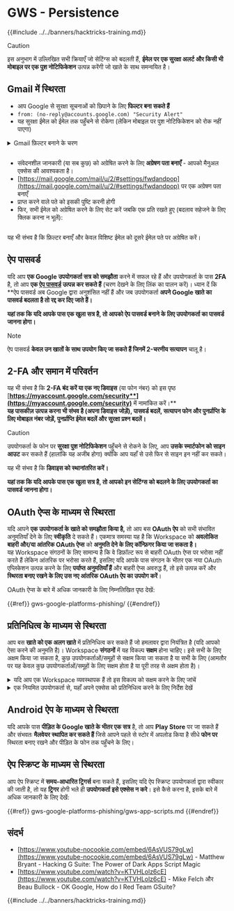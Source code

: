 # GWS - Persistence

{{#include ../../banners/hacktricks-training.md}}

> [!CAUTION]
> इस अनुभाग में उल्लिखित सभी क्रियाएँ जो सेटिंग्स को बदलती हैं, **ईमेल पर एक सुरक्षा अलर्ट और किसी भी मोबाइल पर एक पुश नोटिफिकेशन** उत्पन्न करेंगी जो खाते के साथ समन्वयित है।

## **Gmail में स्थिरता**

- आप Google से सुरक्षा सूचनाओं को छिपाने के लिए **फिल्टर बना सकते हैं**
- `from: (no-reply@accounts.google.com) "Security Alert"`
- यह सुरक्षा ईमेल को ईमेल तक पहुँचने से रोकेगा (लेकिन मोबाइल पर पुश नोटिफिकेशन को रोक नहीं पाएगा)

<details>

<summary>Gmail फ़िल्टर बनाने के चरण</summary>

(निर्देश [**यहाँ**](https://support.google.com/mail/answer/6579) से)

1. [Gmail](https://mail.google.com/) खोलें।
2. शीर्ष पर खोज बॉक्स में, खोज विकल्प दिखाने के लिए क्लिक करें ![photos tune](https://lh3.googleusercontent.com/cD6YR_YvqXqNKxrWn2NAWkV6tjJtg8vfvqijKT1_9zVCrl2sAx9jROKhLqiHo2ZDYTE=w36) .
3. अपने खोज मानदंड दर्ज करें। यदि आप यह जांचना चाहते हैं कि आपकी खोज सही ढंग से काम कर रही है, तो **खोज** पर क्लिक करके देखें कि कौन से ईमेल दिखाई देते हैं।
4. खोज विंडो के नीचे, **फिल्टर बनाएँ** पर क्लिक करें।
5. चुनें कि आप फ़िल्टर को क्या करना चाहते हैं।
6. **फिल्टर बनाएँ** पर क्लिक करें।

अपने वर्तमान फ़िल्टर की जांच करें (उन्हें हटाने के लिए) [https://mail.google.com/mail/u/0/#settings/filters](https://mail.google.com/mail/u/0/#settings/filters) पर

</details>

<figure><img src="../../images/image (331).png" alt=""><figcaption></figcaption></figure>

- संवेदनशील जानकारी (या सब कुछ) को अग्रेषित करने के लिए **अग्रेषण पता बनाएँ** - आपको मैनुअल एक्सेस की आवश्यकता है।
- [https://mail.google.com/mail/u/2/#settings/fwdandpop](https://mail.google.com/mail/u/2/#settings/fwdandpop) पर एक अग्रेषण पता बनाएँ
- प्राप्त करने वाले पते को इसकी पुष्टि करनी होगी
- फिर, सभी ईमेल को अग्रेषित करने के लिए सेट करें जबकि एक प्रति रखते हुए (बदलाव सहेजने के लिए क्लिक करना न भूलें):

<figure><img src="../../images/image (332).png" alt=""><figcaption></figcaption></figure>

यह भी संभव है कि फ़िल्टर बनाएँ और केवल विशिष्ट ईमेल को दूसरे ईमेल पते पर अग्रेषित करें।

## ऐप पासवर्ड

यदि आप **एक Google उपयोगकर्ता सत्र को समझौता** करने में सफल रहे हैं और उपयोगकर्ता के पास **2FA** है, तो आप **एक [**ऐप पासवर्ड**](https://support.google.com/accounts/answer/185833?hl=en) उत्पन्न कर सकते हैं** (चरण देखने के लिए लिंक का पालन करें)। ध्यान दें कि **ऐप पासवर्ड अब Google द्वारा अनुशंसित नहीं हैं और जब उपयोगकर्ता **अपने Google खाते का पासवर्ड बदलता है तो रद्द कर दिए जाते हैं।**

**यहां तक कि यदि आपके पास एक खुला सत्र है, तो आपको ऐप पासवर्ड बनाने के लिए उपयोगकर्ता का पासवर्ड जानना होगा।**

> [!NOTE]
> ऐप पासवर्ड **केवल उन खातों के साथ उपयोग किए जा सकते हैं जिनमें 2-चरणीय सत्यापन** चालू है।

## 2-FA और समान में परिवर्तन

यह भी संभव है कि **2-FA बंद करें या एक नए डिवाइस** (या फोन नंबर) को इस पृष्ठ [**https://myaccount.google.com/security**](https://myaccount.google.com/security)** में नामांकित करें।**\
**यह पासकीज़ उत्पन्न करना भी संभव है (अपना डिवाइस जोड़ें), पासवर्ड बदलें, सत्यापन फोन और पुनर्प्राप्ति के लिए मोबाइल नंबर जोड़ें, पुनर्प्राप्ति ईमेल बदलें और सुरक्षा प्रश्न बदलें।**

> [!CAUTION]
> उपयोगकर्ता के फोन पर **सुरक्षा पुश नोटिफिकेशन** पहुँचने से रोकने के लिए, आप **उसके स्मार्टफोन को साइन आउट** कर सकते हैं (हालांकि यह अजीब होगा) क्योंकि आप यहाँ से उसे फिर से साइन इन नहीं कर सकते।
>
> यह भी संभव है कि **डिवाइस को स्थानांतरित करें।**

**यहां तक कि यदि आपके पास एक खुला सत्र है, तो आपको इन सेटिंग्स को बदलने के लिए उपयोगकर्ता का पासवर्ड जानना होगा।**

## OAuth ऐप्स के माध्यम से स्थिरता

यदि आपने **एक उपयोगकर्ता के खाते को समझौता किया है,** तो आप बस **OAuth ऐप** को सभी संभावित अनुमतियाँ देने के लिए **स्वीकृति** दे सकते हैं। एकमात्र समस्या यह है कि Workspace को **अवलोकित बाहरी और/या आंतरिक OAuth ऐप्स** को **अनुमति देने के लिए कॉन्फ़िगर किया जा सकता है।**\
यह Workspace संगठनों के लिए सामान्य है कि वे डिफ़ॉल्ट रूप से बाहरी OAuth ऐप्स पर भरोसा नहीं करते हैं लेकिन आंतरिक पर भरोसा करते हैं, इसलिए यदि आपके पास संगठन के भीतर एक नया OAuth एप्लिकेशन उत्पन्न करने के लिए **पर्याप्त अनुमतियाँ हैं** और बाहरी ऐप्स अवरुद्ध हैं, तो इसे उत्पन्न करें और **स्थिरता बनाए रखने के लिए उस नए आंतरिक OAuth ऐप का उपयोग करें**।

OAuth ऐप्स के बारे में अधिक जानकारी के लिए निम्नलिखित पृष्ठ देखें:

{{#ref}}
gws-google-platforms-phishing/
{{#endref}}

## प्रतिनिधित्व के माध्यम से स्थिरता

आप बस **खाते को एक अलग खाते** में प्रतिनिधित्व कर सकते हैं जो हमलावर द्वारा नियंत्रित है (यदि आपको ऐसा करने की अनुमति है)। Workspace **संगठनों** में यह विकल्प **सक्षम** होना चाहिए। इसे सभी के लिए अक्षम किया जा सकता है, कुछ उपयोगकर्ताओं/समूहों से सक्षम किया जा सकता है या सभी के लिए (आमतौर पर यह केवल कुछ उपयोगकर्ताओं/समूहों के लिए सक्षम होता है या पूरी तरह से अक्षम होता है)।

<details>

<summary>यदि आप एक Workspace व्यवस्थापक हैं तो इस विकल्प को सक्षम करने के लिए जांचें</summary>

(जानकारी [दस्तावेज़ों से कॉपी की गई](https://support.google.com/a/answer/7223765))

आपके संगठन के लिए एक व्यवस्थापक के रूप में (उदाहरण के लिए, आपका कार्य या स्कूल), आप नियंत्रित करते हैं कि उपयोगकर्ता अपने Gmail खाते तक पहुँच को प्रतिनिधित्व कर सकते हैं या नहीं। आप सभी को अपने खाते को प्रतिनिधित्व करने का विकल्प दे सकते हैं। या, केवल कुछ विभागों के लोगों को प्रतिनिधित्व सेट करने की अनुमति दें। उदाहरण के लिए, आप:

- अपने Gmail खाते पर एक प्रशासनिक सहायक को प्रतिनिधि के रूप में जोड़ सकते हैं ताकि वे आपकी ओर से ईमेल पढ़ और भेज सकें।
- एक समूह, जैसे कि आपकी बिक्री विभाग, को समूहों में प्रतिनिधि के रूप में जोड़ सकते हैं ताकि सभी को एक Gmail खाते तक पहुँच मिल सके।

उपयोगकर्ता केवल उसी संगठन में दूसरे उपयोगकर्ता को प्रतिनिधित्व कर सकते हैं, चाहे उनका डोमेन या उनका संगठनात्मक इकाई कुछ भी हो।

#### प्रतिनिधित्व सीमाएँ और प्रतिबंध

- **उपयोगकर्ताओं को अपने मेलबॉक्स तक पहुँच देने के लिए एक Google समूह को अनुमति दें** विकल्प: इस विकल्प का उपयोग करने के लिए, इसे प्रतिनिधित्व किए गए खाते के OU और प्रत्येक समूह सदस्य के OU के लिए सक्षम किया जाना चाहिए। ऐसे समूह सदस्य जो बिना इस विकल्प के सक्षम OU में हैं, वे प्रतिनिधित्व किए गए खाते तक पहुँच नहीं सकते।
- सामान्य उपयोग के साथ, 40 प्रतिनिधि एक ही समय में एक Gmail खाते तक पहुँच सकते हैं। एक या अधिक प्रतिनिधियों द्वारा औसत से अधिक उपयोग इस संख्या को कम कर सकता है।
- स्वचालित प्रक्रियाएँ जो अक्सर Gmail तक पहुँचती हैं, वे भी एक ही समय में एक खाते तक पहुँचने वाले प्रतिनिधियों की संख्या को कम कर सकती हैं। इन प्रक्रियाओं में API या ब्राउज़र एक्सटेंशन शामिल हैं जो अक्सर Gmail तक पहुँचते हैं।
- एक ही Gmail खाता 1,000 अद्वितीय प्रतिनिधियों का समर्थन करता है। समूहों में एक समूह एक प्रतिनिधि के रूप में सीमा की ओर गिना जाता है।
- प्रतिनिधित्व Gmail खाते की सीमाओं को नहीं बढ़ाता है। प्रतिनिधि उपयोगकर्ताओं वाले Gmail खातों में मानक Gmail खाता सीमाएँ और नीतियाँ होती हैं। विवरण के लिए, [Gmail सीमाएँ और नीतियाँ](https://support.google.com/a/topic/28609) पर जाएँ।

#### चरण 1: अपने उपयोगकर्ताओं के लिए Gmail प्रतिनिधित्व चालू करें

**शुरू करने से पहले:** कुछ उपयोगकर्ताओं के लिए सेटिंग लागू करने के लिए, उनके खातों को एक [संगठनात्मक इकाई](https://support.google.com/a/topic/1227584) में डालें।

1.  [साइन इन](https://admin.google.com/) करें अपने [Google व्यवस्थापक कंसोल](https://support.google.com/a/answer/182076) में।

एक _व्यवस्थापक खाते_ का उपयोग करके साइन इन करें, न कि अपने वर्तमान खाते CarlosPolop@gmail.com

2.  व्यवस्थापक कंसोल में, मेनू पर जाएँ ![](https://storage.googleapis.com/support-kms-prod/JxKYG9DqcsormHflJJ8Z8bHuyVI5YheC0lAp)![और फिर](https://storage.googleapis.com/support-kms-prod/Th2Tx0uwPMOhsMPn7nRXMUo3vs6J0pto2DTn)![](https://storage.googleapis.com/support-kms-prod/ocGtUSENh4QebLpvZcmLcNRZyaTBcolMRSyl) **ऐप्स**![और फिर](https://storage.googleapis.com/support-kms-prod/Th2Tx0uwPMOhsMPn7nRXMUo3vs6J0pto2DTn)**Google Workspace**![और फिर](https://storage.googleapis.com/support-kms-prod/Th2Tx0uwPMOhsMPn7nRXMUo3vs6J0pto2DTn)**Gmail**![और फिर](https://storage.googleapis.com/support-kms-prod/Th2Tx0uwPMOhsMPn7nRXMUo3vs6J0pto2DTn)**उपयोगकर्ता सेटिंग्स**।
3.  यदि आप सेटिंग को सभी पर लागू करना चाहते हैं, तो शीर्ष संगठनात्मक इकाई को चयनित छोड़ दें। अन्यथा, एक बच्चे [संगठनात्मक इकाई](https://support.google.com/a/topic/1227584) का चयन करें।
4.  **मेल प्रतिनिधित्व** पर क्लिक करें।
5.  **उपयोगकर्ताओं को अपने मेलबॉक्स तक पहुँच देने के लिए अन्य उपयोगकर्ताओं को अनुमति दें** बॉक्स को चेक करें।
6.  (वैकल्पिक) उपयोगकर्ताओं को यह निर्दिष्ट करने की अनुमति देने के लिए कि उनके खाते से भेजे गए प्रतिनिधि संदेशों में कौन सी प्रेषक जानकारी शामिल है, **उपयोगकर्ताओं को इस सेटिंग को अनुकूलित करने की अनुमति दें** बॉक्स को चेक करें।
7.  प्रतिनिधियों द्वारा भेजे गए संदेशों में शामिल प्रेषक जानकारी के लिए एक विकल्प चुनें:
- **खाते के मालिक और प्रतिनिधि को दिखाएँ जिसने ईमेल भेजा**—संदेशों में Gmail खाते के मालिक और प्रतिनिधि के ईमेल पते शामिल होते हैं।
- **केवल खाते के मालिक को दिखाएँ**—संदेशों में केवल Gmail खाते के मालिक का ईमेल पता शामिल होता है। प्रतिनिधि का ईमेल पता शामिल नहीं होता है।
8.  (वैकल्पिक) उपयोगकर्ताओं को समूहों में एक समूह को प्रतिनिधि के रूप में जोड़ने की अनुमति देने के लिए, **उपयोगकर्ताओं को अपने मेलबॉक्स तक पहुँच देने के लिए एक Google समूह को अनुमति दें** बॉक्स को चेक करें।
9.  **सहेजें** पर क्लिक करें। यदि आपने एक बच्चे संगठनात्मक इकाई को कॉन्फ़िगर किया है, तो आप एक माता संगठनात्मक इकाई की सेटिंग्स को **विरासत में** या **ओवरराइड** कर सकते हैं।
10. (वैकल्पिक) अन्य संगठनात्मक इकाइयों के लिए Gmail प्रतिनिधित्व चालू करने के लिए, चरण 3–9 को दोहराएँ।

परिवर्तन में 24 घंटे तक का समय लग सकता है लेकिन आमतौर पर अधिक तेजी से होते हैं। [अधिक जानें](https://support.google.com/a/answer/7514107)

#### चरण 2: उपयोगकर्ताओं को अपने खातों के लिए प्रतिनिधियों को सेट करने दें

जब आप प्रतिनिधित्व चालू करते हैं, तो आपके उपयोगकर्ता अपने Gmail सेटिंग्स में जाकर प्रतिनिधियों को असाइन करते हैं। प्रतिनिधि तब उपयोगकर्ता की ओर से संदेश पढ़, भेज और प्राप्त कर सकते हैं।

विवरण के लिए, उपयोगकर्ताओं को [ईमेल पर प्रतिनिधित्व और सहयोग](https://support.google.com/a/users/answer/138350) पर निर्देशित करें।

</details>

<details>

<summary>एक नियमित उपयोगकर्ता से, यहाँ अपने एक्सेस को प्रतिनिधित्व करने के लिए निर्देश देखें</summary>

(जानकारी [**दस्तावेज़ों से कॉपी की गई**](https://support.google.com/mail/answer/138350))

आप अधिकतम 10 प्रतिनिधि जोड़ सकते हैं।

यदि आप अपने कार्य, स्कूल या अन्य संगठन के माध्यम से Gmail का उपयोग कर रहे हैं:

- आप अपने संगठन के भीतर अधिकतम 1000 प्रतिनिधि जोड़ सकते हैं।
- सामान्य उपयोग के साथ, 40 प्रतिनिधि एक ही समय में एक Gmail खाते तक पहुँच सकते हैं।
- यदि आप स्वचालित प्रक्रियाओं का उपयोग करते हैं, जैसे API या ब्राउज़र एक्सटेंशन, तो कुछ प्रतिनिधि एक ही समय में एक Gmail खाते तक पहुँच सकते हैं।

1. अपने कंप्यूटर पर, [Gmail](https://mail.google.com/) खोलें। आप Gmail ऐप से प्रतिनिधि नहीं जोड़ सकते।
2. शीर्ष दाएँ कोने में, सेटिंग्स पर क्लिक करें ![Settings](https://lh3.googleusercontent.com/p3J-ZSPOLtuBBR_ofWTFDfdgAYQgi8mR5c76ie8XQ2wjegk7-yyU5zdRVHKybQgUlQ=w36-h36) ![और फिर](https://lh3.googleusercontent.com/3_l97rr0GvhSP2XV5OoCkV2ZDTIisAOczrSdzNCBxhIKWrjXjHucxNwocghoUa39gw=w36-h36) **सभी सेटिंग्स देखें**।
3. **खाते और आयात** या **खाते** टैब पर क्लिक करें।
4. "अपने खाते तक पहुँच देने के लिए" अनुभाग में, **एक और खाता जोड़ें** पर क्लिक करें। यदि आप अपने कार्य या स्कूल के माध्यम से Gmail का उपयोग कर रहे हैं, तो आपके संगठन द्वारा ईमेल प्रतिनिधित्व को प्रतिबंधित किया जा सकता है। यदि आप इस सेटिंग को नहीं देखते हैं, तो अपने व्यवस्थापक से संपर्क करें।
- यदि आप अपने खाते तक पहुँच देने के लिए विकल्प नहीं देखते हैं, तो यह प्रतिबंधित है।
5. उस व्यक्ति का ईमेल पता दर्ज करें जिसे आप जोड़ना चाहते हैं। यदि आप अपने कार्य, स्कूल या अन्य संगठन के माध्यम से Gmail का उपयोग कर रहे हैं, और आपके व्यवस्थापक इसकी अनुमति देते हैं, तो आप एक समूह का ईमेल पता दर्ज कर सकते हैं। इस समूह का डोमेन आपके संगठन के समान होना चाहिए। समूह के बाहरी सदस्यों को प्रतिनिधित्व पहुँच से वंचित किया जाता है।\
\
**महत्वपूर्ण:** यदि आप जिस खाते को प्रतिनिधित्व कर रहे हैं वह एक नया खाता है या पासवर्ड रीसेट किया गया है, तो व्यवस्थापक को पहले साइन इन करते समय पासवर्ड बदलने की आवश्यकता को बंद करना होगा।

- [जानें कि एक व्यवस्थापक उपयोगकर्ता कैसे बना सकता है](https://support.google.com/a/answer/33310)।
- [जानें कि एक व्यवस्थापक पासवर्ड कैसे रीसेट कर सकता है](https://support.google.com/a/answer/33319)।

6. **अगला चरण** पर क्लिक करें ![और फिर](https://lh3.googleusercontent.com/QbWcYKta5vh_4-OgUeFmK-JOB0YgLLoGh69P478nE6mKdfpWQniiBabjF7FVoCVXI0g=h36) **पहुँच देने के लिए ईमेल भेजें**।

आपने जिस व्यक्ति को जोड़ा है, उसे पुष्टि करने के लिए एक ईमेल प्राप्त होगा। निमंत्रण एक सप्ताह के बाद समाप्त हो जाएगा।

यदि आपने एक समूह जोड़ा है, तो सभी समूह के सदस्य बिना पुष्टि किए प्रतिनिधि बन जाएंगे।

नोट: प्रतिनिधित्व प्रभावी होने में 24 घंटे तक का समय लग सकता है।

</details>

## Android ऐप के माध्यम से स्थिरता

यदि आपके पास **पीड़ित के Google खाते के भीतर एक सत्र** है, तो आप **Play Store** पर जा सकते हैं और संभवतः **मैलवेयर स्थापित कर सकते हैं** जिसे आपने पहले से स्टोर में अपलोड किया है सीधे **फोन पर** स्थिरता बनाए रखने और पीड़ित के फोन तक पहुँचने के लिए।

## **ऐप स्क्रिप्ट के माध्यम से स्थिरता**

आप ऐप स्क्रिप्ट में **समय-आधारित ट्रिगर्स** बना सकते हैं, इसलिए यदि ऐप स्क्रिप्ट उपयोगकर्ता द्वारा स्वीकार की जाती है, तो यह **ट्रिगर** होगी भले ही **उपयोगकर्ता इसे एक्सेस न करे**। इसे कैसे करना है, इसके बारे में अधिक जानकारी के लिए देखें:

{{#ref}}
gws-google-platforms-phishing/gws-app-scripts.md
{{#endref}}

## संदर्भ

- [https://www.youtube-nocookie.com/embed/6AsVUS79gLw](https://www.youtube-nocookie.com/embed/6AsVUS79gLw) - Matthew Bryant - Hacking G Suite: The Power of Dark Apps Script Magic
- [https://www.youtube.com/watch?v=KTVHLolz6cE](https://www.youtube.com/watch?v=KTVHLolz6cE) - Mike Felch और Beau Bullock - OK Google, How do I Red Team GSuite?

{{#include ../../banners/hacktricks-training.md}}
